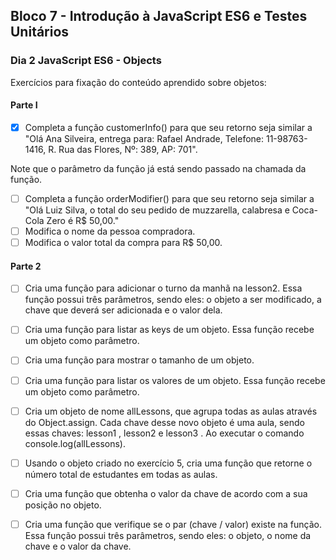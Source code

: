 ## Bloco 7 - Introdução à JavaScript ES6 e Testes Unitários
### Dia 2 JavaScript ES6 - Objects

Exercícios para fixação do conteúdo aprendido sobre objetos:

#### Parte I

- [x] Completa a função customerInfo() para que seu retorno seja similar a "Olá Ana Silveira, entrega para: Rafael Andrade, Telefone: 11-98763-1416, R. Rua das Flores, Nº: 389, AP: 701".

Note que o parâmetro da função já está sendo passado na chamada da função.

- [ ] Completa a função orderModifier() para que seu retorno seja similar a "Olá Luiz Silva, o total do seu pedido de muzzarella, calabresa e Coca-Cola Zero é R$ 50,00."
- [ ] Modifica o nome da pessoa compradora.
- [ ] Modifica o valor total da compra para R$ 50,00.

#### Parte 2

- [ ] Cria uma função para adicionar o turno da manhã na lesson2. Essa função possui três parâmetros, sendo eles: o objeto a ser modificado, a chave que deverá ser adicionada e o valor dela.
- [ ] Cria uma função para listar as keys de um objeto. Essa função recebe um objeto como parâmetro.
- [ ] Cria uma função para mostrar o tamanho de um objeto.
- [ ] Cria uma função para listar os valores de um objeto. Essa função recebe um objeto como parâmetro.
- [ ] Cria um objeto de nome allLessons, que agrupa todas as aulas através do Object.assign. Cada chave desse novo objeto é uma aula, sendo essas chaves: lesson1 , lesson2 e lesson3 . Ao executar o comando console.log(allLessons).

- [ ] Usando o objeto criado no exercício 5, cria uma função que retorne o número total de estudantes em todas as aulas.
- [ ] Cria uma função que obtenha o valor da chave de acordo com a sua posição no objeto.
- [ ] Cria uma função que verifique se o par (chave / valor) existe na função. Essa função possui três parâmetros, sendo eles: o objeto, o nome da chave e o valor da chave.
